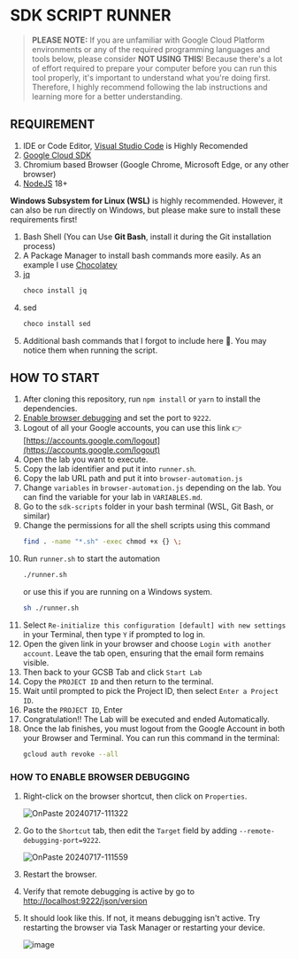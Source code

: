 # SDK SCRIPT RUNNER

> **PLEASE NOTE:** If you are unfamiliar with Google Cloud Platform environments or any of the required programming languages and tools below, please consider **NOT USING THIS**!
> Because there's a lot of effort required to prepare your computer before you can run this tool properly, it's important to understand what you're doing first. Therefore, I highly recommend following the lab instructions and learning more for a better understanding.

## REQUIREMENT

1. IDE or Code Editor, [Visual Studio Code](https://code.visualstudio.com/) is Highly Recomended
2. [Google Cloud SDK](https://cloud.google.com/sdk/docs/install)
3. Chromium based Browser (Google Chrome, Microsoft Edge, or any other browser)
4. [NodeJS](https://nodejs.org) 18+

**Windows Subsystem for Linux (WSL)** is highly recommended. However, it can also be run directly on Windows, but please make sure to install these requirements first!

1. Bash Shell (You can Use **Git Bash**, install it during the Git installation process)
2. A Package Manager to install bash commands more easily. As an example I use [Chocolatey](https://chocolatey.org/)
3. [jq](https://jqlang.github.io/jq/download/)
    ```bash
    choco install jq
    ```
4. sed
    ```bash
    choco install sed
    ```
5. Additional bash commands that I forgot to include here 🗿. You may notice them when running the script.

## HOW TO START

1. After cloning this repository, run `npm install` or `yarn` to install the dependencies.
2. [Enable browser debugging](#how-to-enable-browser-debugging) and set the port to `9222`.
3. Logout of all your Google accounts, you can use this link 👉 [https://accounts.google.com/logout](https://accounts.google.com/logout)
4. Open the lab you want to execute.
5. Copy the lab identifier and put it into `runner.sh`.
6. Copy the lab URL path and put it into `browser-automation.js`
7. Change `variables` in `browser-automation.js` depending on the lab. You can find the variable for your lab in `VARIABLES.md`.
8. Go to the `sdk-scripts` folder in your bash terminal (WSL, Git Bash, or similar)
9. Change the permissions for all the shell scripts using this command
    ```bash
    find . -name "*.sh" -exec chmod +x {} \;
    ```
10. Run `runner.sh` to start the automation
    ```bash
    ./runner.sh
    ```
    or use this if you are running on a Windows system.
    ```bash
    sh ./runner.sh
    ```
11. Select `Re-initialize this configuration [default] with new settings` in your Terminal, then type `Y` if prompted to log in.
12. Open the given link in your browser and choose `Login with another account`. Leave the tab open, ensuring that the email form remains visible.
13. Then back to your GCSB Tab and click `Start Lab`
14. Copy the `PROJECT ID` and then return to the terminal.
15. Wait until prompted to pick the Project ID, then select `Enter a Project ID`.
16. Paste the `PROJECT ID`, Enter
17. Congratulation!! The Lab will be executed and ended Automatically.
18. Once the lab finishes, you must logout from the Google Account in both your Browser and Terminal. You can run this command in the terminal:
    ```bash
    gcloud auth revoke --all
    ```

### HOW TO ENABLE BROWSER DEBUGGING

1. Right-click on the browser shortcut, then click on `Properties`.

    ![OnPaste 20240717-111322](https://github.com/user-attachments/assets/d0f8bfc1-e80f-4b76-854c-28c8643354a5)

2. Go to the `Shortcut` tab, then edit the `Target` field by adding `--remote-debugging-port=9222`.

    ![OnPaste 20240717-111559](https://github.com/user-attachments/assets/e4cc804e-9e3f-42f6-aea1-daace7545773)

3. Restart the browser.
4. Verify that remote debugging is active by go to [http://localhost:9222/json/version](http://localhost:9222/json/version)
5. It should look like this. If not, it means debugging isn't active. Try restarting the browser via Task Manager or restarting your device.

    ![image](https://github.com/user-attachments/assets/0ba0eec5-a549-4919-bfab-601f35c1f9a5)
